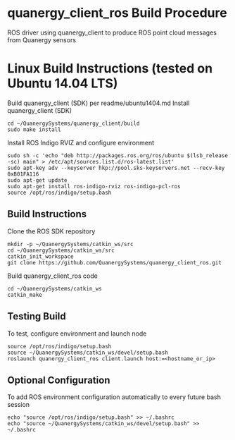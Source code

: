# quanergy_client_ros Build Procedure
ROS driver using quanergy_client to produce ROS point cloud messages from Quanergy sensors

# Linux Build Instructions (tested on Ubuntu 14.04 LTS)

Build quanergy_client (SDK) per readme/ubuntu1404.md
Install quanergy_client (SDK)

```
cd ~/QuanergySystems/quanergy_client/build
sudo make install
```
Install ROS Indigo RVIZ and configure environment

```
sudo sh -c 'echo "deb http://packages.ros.org/ros/ubuntu $(lsb_release -sc) main" > /etc/apt/sources.list.d/ros-latest.list'
sudo apt-key adv --keyserver hkp://pool.sks-keyservers.net --recv-key 0xB01FA116
sudo apt-get update
sudo apt-get install ros-indigo-rviz ros-indigo-pcl-ros
source /opt/ros/indigo/setup.bash
```
## Build Instructions
Clone the ROS SDK repository

```
mkdir -p ~/QuanergySystems/catkin_ws/src
cd ~/QuanergySystems/catkin_ws/src
catkin_init_workspace
git clone https://github.com/QuanergySystems/quanergy_client_ros.git
```
Build quanergy_client_ros code

```
cd ~/QuanergySystems/catkin_ws
catkin_make
```
## Testing Build
To test, configure environment and launch node

```
source /opt/ros/indigo/setup.bash
source ~/QuanergySystems/catkin_ws/devel/setup.bash
roslaunch quanergy_client_ros client.launch host:=<hostname_or_ip>
```
## Optional Configuration
To add ROS environment configuration automatically to every future bash session

```
echo "source /opt/ros/indigo/setup.bash" >> ~/.bashrc
echo "source ~/QuanergySystems/catkin_ws/devel/setup.bash" >> ~/.bashrc
```
